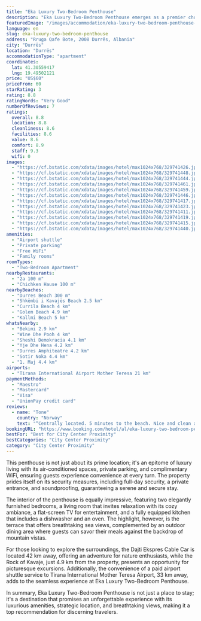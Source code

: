 ```yaml
---
title: "Eka Luxury Two-Bedroom Penthouse"
description: "Eka Luxury Two-Bedroom Penthouse emerges as a premier choice for travelers seeking a blend of comfort, privacy, and scenic city views."
featuredImage: "/images/accommodation/eka-luxury-two-bedroom-penthouse-329741426.jpg"
language: en
slug: eka-luxury-two-bedroom-penthouse
address: "Rruga Qafe Bote, 2008 Durrës, Albania"
city: "Durrës"
location: "Durrës"
accommodationType: "apartment"
coordinates:
  lat: 41.30559417
  lng: 19.49502121
price: "US$60"
priceFrom: 60
starRating: 3
rating: 8.8
ratingWords: "Very Good"
numberOfReviews: 7
ratings:
  overall: 8.8
  location: 8.8
  cleanliness: 8.6
  facilities: 8.6
  value: 8.6
  comfort: 8.9
  staff: 9.3
  wifi: 0
images:
  - "https://cf.bstatic.com/xdata/images/hotel/max1024x768/329741426.jpg?k=ad27346f1e87e5083c7df968576b2a804933e177f1be8f19ff01717303c65235&o=&hp=1"
  - "https://cf.bstatic.com/xdata/images/hotel/max1024x768/329741448.jpg?k=12ab523b9a9523dafbda460cd239b14dd56cd41574444c013e2a14630dc10794&o=&hp=1"
  - "https://cf.bstatic.com/xdata/images/hotel/max1024x768/329741444.jpg?k=77bdb60decdd2a229e54ace2a58252c31e0eb624348106c8308b77e695885503&o=&hp=1"
  - "https://cf.bstatic.com/xdata/images/hotel/max1024x768/329741461.jpg?k=038c7029ff48ebb8632df8c4b5b7fd35af9d967cec44408e2b5279e20300c001&o=&hp=1"
  - "https://cf.bstatic.com/xdata/images/hotel/max1024x768/329741459.jpg?k=02c53153a7a637f692f78f8f04dc39bcf85a88d8d173eee6ae8c81b125dcf2f1&o=&hp=1"
  - "https://cf.bstatic.com/xdata/images/hotel/max1024x768/329741446.jpg?k=a914049eee9ed8ecef6ed8e6759411c6f8a6af6c55fdd9619d025732b45a6439&o=&hp=1"
  - "https://cf.bstatic.com/xdata/images/hotel/max1024x768/329741417.jpg?k=91272ed09ea5100703cf1e712e2bd834b6ab8bf8efa47d99abc8a6e22d4850d9&o=&hp=1"
  - "https://cf.bstatic.com/xdata/images/hotel/max1024x768/329741423.jpg?k=51400b368ea41176781d1d969db00a7e1eccd1821bd0205df8dfc6e45793bf28&o=&hp=1"
  - "https://cf.bstatic.com/xdata/images/hotel/max1024x768/329741411.jpg?k=e582067752dd006578dc6cca247561234053934492de4f9f908468c346ab73f9&o=&hp=1"
  - "https://cf.bstatic.com/xdata/images/hotel/max1024x768/329741419.jpg?k=f9b3046f5bc9bc0dc08ea6b4ea1ba0ee996ae42c7b4d089e4c107265d1937387&o=&hp=1"
  - "https://cf.bstatic.com/xdata/images/hotel/max1024x768/329741415.jpg?k=f172794b71490b3f016491f1f889da4ea5debb304ed711db4786c40053b5b93a&o=&hp=1"
  - "https://cf.bstatic.com/xdata/images/hotel/max1024x768/329741440.jpg?k=3625227f4356a15f69c279cd968228969ec5d5fea18e4f86cc5d8672bdb42b15&o=&hp=1"
amenities:
  - "Airport shuttle"
  - "Private parking"
  - "Free WiFi"
  - "Family rooms"
roomTypes:
  - "Two-Bedroom Apartment"
nearbyRestaurants:
  - "2a 100 m"
  - "Chichken Hause 100 m"
nearbyBeaches:
  - "Durres Beach 300 m"
  - "Shkëmbi i Kavajës Beach 2.5 km"
  - "Currila Beach 4 km"
  - "Golem Beach 4.9 km"
  - "Kallmi Beach 5 km"
whatsNearby:
  - "Bekimi 2.9 km"
  - "Wine Dhe Pooh 4 km"
  - "Sheshi Demokracia 4.1 km"
  - "Yje Dhe Hena 4.2 km"
  - "Durres Amphiteatre 4.2 km"
  - "Sotir Noka 4.4 km"
  - "1. Maj 4.4 km"
airports:
  - "Tirana International Airport Mother Teresa 21 km"
paymentMethods:
  - "Maestro"
  - "Mastercard"
  - "Visa"
  - "UnionPay credit card"
reviews:
  - name: "Tone"
    country: "Norway"
    text: "“Centrally located. 5 minutes to the beach. Nice and clean apartment. Practical for family of 4-5. Plus for 2 bathrooms. The contact person was easy to get hold of through the chat on booking. Was also helpful in printing boarding passes.”"
bookingURL: "https://www.booking.com/hotel/al/eka-luxury-two-bedroom-penthouse.en-gb.html?aid=8035640"
bestFor: "Best for City Center Proximity"
bestCategories: "City Center Proximity"
category: "City Center Proximity"
---
```


This penthouse is not just about its prime location; it's an epitome of luxury living with its air-conditioned spaces, private parking, and complimentary WiFi, ensuring guests experience convenience at every turn. The property prides itself on its security measures, including full-day security, a private entrance, and soundproofing, guaranteeing a serene and secure stay.

The interior of the penthouse is equally impressive, featuring two elegantly furnished bedrooms, a living room that invites relaxation with its cozy ambiance, a flat-screen TV for entertainment, and a fully equipped kitchen that includes a dishwasher and an oven. The highlight, however, is the terrace that offers breathtaking sea views, complemented by an outdoor dining area where guests can savor their meals against the backdrop of mountain vistas.

For those looking to explore the surroundings, the Dajti Ekspres Cable Car is located 42 km away, offering an adventure for nature enthusiasts, while the Rock of Kavaje, just 4.9 km from the property, presents an opportunity for picturesque excursions. Additionally, the convenience of a paid airport shuttle service to Tirana International Mother Teresa Airport, 33 km away, adds to the seamless experience at Eka Luxury Two-Bedroom Penthouse.

In summary, Eka Luxury Two-Bedroom Penthouse is not just a place to stay; it's a destination that promises an unforgettable experience with its luxurious amenities, strategic location, and breathtaking views, making it a top recommendation for discerning travelers.